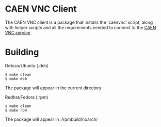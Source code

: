 CAEN VNC Client
===============

The CAEN VNC client is a package that installs the 'caenvnc' script, along with helper scripts and all the requirements needed to connect to the [CAEN VNC service](http://caen.engin.umich.edu/connect/linux-login-service).

Building
========

Debian/Ubuntu (.deb)

    $ make clean
    $ make deb

The package will appear in the current directory

Redhat/Fedora (.rpm)

    $ make clean
    $ make rpm

The package will appear in ./rpmbuild/noarch/
